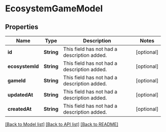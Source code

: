 # EcosystemGameModel

## Properties
Name | Type | Description | Notes
------------ | ------------- | ------------- | -------------
**id** | **String** | This field has not had a description added. | [optional] 
**ecosystemId** | **String** | This field has not had a description added. | [optional] 
**gameId** | **String** | This field has not had a description added. | [optional] 
**updatedAt** | **String** | This field has not had a description added. | [optional] 
**createdAt** | **String** | This field has not had a description added. | [optional] 

[[Back to Model list]](../README.md#documentation-for-models) [[Back to API list]](../README.md#documentation-for-api-endpoints) [[Back to README]](../README.md)


